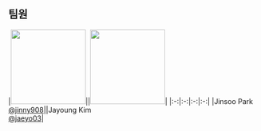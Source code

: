 ## 팀원
|<img src="https://avatars.githubusercontent.com/u/75584814?v=4" width="150" height="150"/>||<img src="https://avatars.githubusercontent.com/u/137462767?v=4" width="150" height="150"/>|
|:-:|:-:|:-:|:-:|
|Jinsoo Park<br/>[@jinny908](https://github.com/jinny908)||Jayoung Kim<br/>[@jaeyo03](https://github.com/jaeyo03)|
